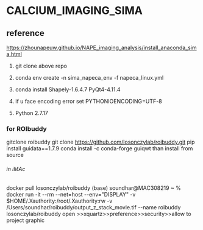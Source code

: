 # CALCIUM_IMAGING_SIMA

## reference 
https://zhounapeuw.github.io/NAPE_imaging_analysis/install_anaconda_sima.html

1. git clone above repo
2. conda env create -n sima_napeca_env -f napeca_linux.yml
3. conda install Shapely-1.6.4.7 PyQt4-4.11.4
4. if u face encoding error  set PYTHONIOENCODING=UTF-8

5. Python 2.7.17

### for ROIbuddy 

gitclone roibuddy 
git clone https://github.com/losonczylab/roibuddy.git
pip install guidata==1.7.9
conda install -c conda-forge guiqwt
than install from source 

###### in iMAc
docker pull losonczylab/roibuddy
(base) soundhar@MAC308219 ~ % docker run -it --rm --net=host --env="DISPLAY" -v $HOME/.Xauthority:/root/.Xauthority:rw -v /Users/soundhar/roibuddy/output_z_stack_movie.tif --name roibuddy losonczylab/roibuddy
open >>xquartz>>preference>>security>>allow to project graphic

